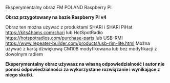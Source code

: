 Eksperymentalny obraz FM POLAND Raspberry PI

**Obraz przygotowany na bazie Raspberry PI v4**


Obraz ten można używać z produktami SHARI i SHARI PiHat https://kits4hams.com/shari lub HotSpotRadio https://hotspotradios.com/purchase-parts lub USB-RMI https://www.repeater-builder.com/products/usb-rim-lite.html Można używać z kartą dźwiękową CM108 modyfikowana lub bez modyfikacji z dowolnym radiem


**Eksperymentalny obraz używasz na własną odpowiedzialność i autor nie ponosi odpowiedzialności za wykorzystane rozwiązanie i wynikające z niego skutki.**

